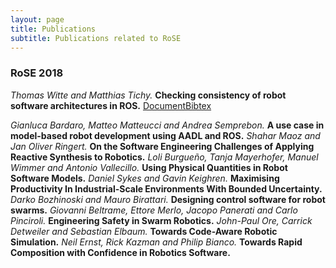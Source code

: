 ```yaml
---
layout: page
title: Publications
subtitle: Publications related to RoSE
---
```


### RoSE 2018

_Thomas Witte and Matthias Tichy._ **Checking consistency of robot software architectures in ROS.** [Document](https://ieeexplore.ieee.org/abstract/document/8445812)[Bibtex](https://scholar.googleusercontent.com/scholar.bib?q=info:kcc3aiY-UmEJ:scholar.google.com/&output=citation&scisig=AAGBfm0AAAAAW_KDqfZtTeY-3LFJJ0vBaOn3MFWTxR0i&scisf=4&ct=citation&cd=-1&hl=en&scfhb=1)

_Gianluca Bardaro, Matteo Matteucci and Andrea Semprebon._ **A use case in model-based robot development using AADL and ROS.**
_Shahar Maoz and Jan Oliver Ringert._ **On the Software Engineering Challenges of Applying Reactive Synthesis to Robotics.**
_Loli Burgueño, Tanja Mayerhofer, Manuel Wimmer and Antonio Vallecillo._ **Using Physical Quantities in Robot Software Models.**
_Daniel Sykes and Gavin Keighren._ **Maximising Productivity In Industrial-Scale Environments With Bounded Uncertainty.**
_Darko Bozhinoski and Mauro Birattari._ **Designing control software for robot swarms.**
_Giovanni Beltrame, Ettore Merlo, Jacopo Panerati and Carlo Pinciroli._ **Engineering Safety in Swarm Robotics.**
_John-Paul Ore, Carrick Detweiler and Sebastian Elbaum._ **Towards Code-Aware Robotic Simulation.**
_Neil Ernst, Rick Kazman and Philip Bianco._ **Towards Rapid Composition with Confidence in Robotics Software.**
